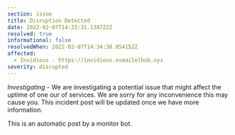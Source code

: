 ```yaml
---
section: issue
title: Disruption Detected
date: 2022-02-07T14:33:31.138722Z
resolved: true
informational: false
resolvedWhen: 2022-02-07T14:34:38.854152Z
affected:
  - Invidious - https://invidious.esmailelbob.xyz
severity: disrupted
---
```

*Investigating* - We are investigating a potential issue that might affect the uptime of one our of services. We are sorry for any inconvenience this may cause you. This incident post will be updated once we have more information.

This is an automatic post by a monitor bot.
        